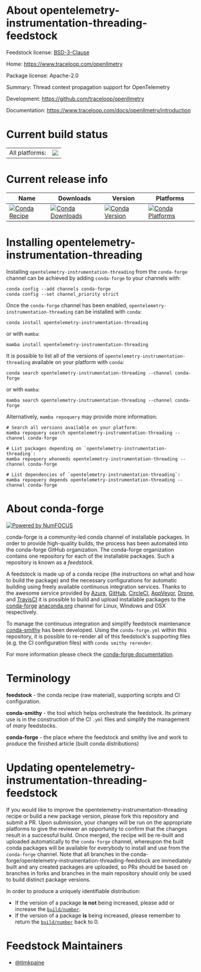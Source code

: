 About opentelemetry-instrumentation-threading-feedstock
=======================================================

Feedstock license: [BSD-3-Clause](https://github.com/conda-forge/opentelemetry-instrumentation-threading-feedstock/blob/main/LICENSE.txt)

Home: https://www.traceloop.com/openllmetry

Package license: Apache-2.0

Summary: Thread context propagation support for OpenTelemetry

Development: https://github.com/traceloop/openllmetry

Documentation: https://www.traceloop.com/docs/openllmetry/introduction

Current build status
====================


<table><tr><td>All platforms:</td>
    <td>
      <a href="https://dev.azure.com/conda-forge/feedstock-builds/_build/latest?definitionId=25168&branchName=main">
        <img src="https://dev.azure.com/conda-forge/feedstock-builds/_apis/build/status/opentelemetry-instrumentation-threading-feedstock?branchName=main">
      </a>
    </td>
  </tr>
</table>

Current release info
====================

| Name | Downloads | Version | Platforms |
| --- | --- | --- | --- |
| [![Conda Recipe](https://img.shields.io/badge/recipe-opentelemetry--instrumentation--threading-green.svg)](https://anaconda.org/conda-forge/opentelemetry-instrumentation-threading) | [![Conda Downloads](https://img.shields.io/conda/dn/conda-forge/opentelemetry-instrumentation-threading.svg)](https://anaconda.org/conda-forge/opentelemetry-instrumentation-threading) | [![Conda Version](https://img.shields.io/conda/vn/conda-forge/opentelemetry-instrumentation-threading.svg)](https://anaconda.org/conda-forge/opentelemetry-instrumentation-threading) | [![Conda Platforms](https://img.shields.io/conda/pn/conda-forge/opentelemetry-instrumentation-threading.svg)](https://anaconda.org/conda-forge/opentelemetry-instrumentation-threading) |

Installing opentelemetry-instrumentation-threading
==================================================

Installing `opentelemetry-instrumentation-threading` from the `conda-forge` channel can be achieved by adding `conda-forge` to your channels with:

```
conda config --add channels conda-forge
conda config --set channel_priority strict
```

Once the `conda-forge` channel has been enabled, `opentelemetry-instrumentation-threading` can be installed with `conda`:

```
conda install opentelemetry-instrumentation-threading
```

or with `mamba`:

```
mamba install opentelemetry-instrumentation-threading
```

It is possible to list all of the versions of `opentelemetry-instrumentation-threading` available on your platform with `conda`:

```
conda search opentelemetry-instrumentation-threading --channel conda-forge
```

or with `mamba`:

```
mamba search opentelemetry-instrumentation-threading --channel conda-forge
```

Alternatively, `mamba repoquery` may provide more information:

```
# Search all versions available on your platform:
mamba repoquery search opentelemetry-instrumentation-threading --channel conda-forge

# List packages depending on `opentelemetry-instrumentation-threading`:
mamba repoquery whoneeds opentelemetry-instrumentation-threading --channel conda-forge

# List dependencies of `opentelemetry-instrumentation-threading`:
mamba repoquery depends opentelemetry-instrumentation-threading --channel conda-forge
```


About conda-forge
=================

[![Powered by
NumFOCUS](https://img.shields.io/badge/powered%20by-NumFOCUS-orange.svg?style=flat&colorA=E1523D&colorB=007D8A)](https://numfocus.org)

conda-forge is a community-led conda channel of installable packages.
In order to provide high-quality builds, the process has been automated into the
conda-forge GitHub organization. The conda-forge organization contains one repository
for each of the installable packages. Such a repository is known as a *feedstock*.

A feedstock is made up of a conda recipe (the instructions on what and how to build
the package) and the necessary configurations for automatic building using freely
available continuous integration services. Thanks to the awesome service provided by
[Azure](https://azure.microsoft.com/en-us/services/devops/), [GitHub](https://github.com/),
[CircleCI](https://circleci.com/), [AppVeyor](https://www.appveyor.com/),
[Drone](https://cloud.drone.io/welcome), and [TravisCI](https://travis-ci.com/)
it is possible to build and upload installable packages to the
[conda-forge](https://anaconda.org/conda-forge) [anaconda.org](https://anaconda.org/)
channel for Linux, Windows and OSX respectively.

To manage the continuous integration and simplify feedstock maintenance
[conda-smithy](https://github.com/conda-forge/conda-smithy) has been developed.
Using the ``conda-forge.yml`` within this repository, it is possible to re-render all of
this feedstock's supporting files (e.g. the CI configuration files) with ``conda smithy rerender``.

For more information please check the [conda-forge documentation](https://conda-forge.org/docs/).

Terminology
===========

**feedstock** - the conda recipe (raw material), supporting scripts and CI configuration.

**conda-smithy** - the tool which helps orchestrate the feedstock.
                   Its primary use is in the construction of the CI ``.yml`` files
                   and simplify the management of *many* feedstocks.

**conda-forge** - the place where the feedstock and smithy live and work to
                  produce the finished article (built conda distributions)


Updating opentelemetry-instrumentation-threading-feedstock
==========================================================

If you would like to improve the opentelemetry-instrumentation-threading recipe or build a new
package version, please fork this repository and submit a PR. Upon submission,
your changes will be run on the appropriate platforms to give the reviewer an
opportunity to confirm that the changes result in a successful build. Once
merged, the recipe will be re-built and uploaded automatically to the
`conda-forge` channel, whereupon the built conda packages will be available for
everybody to install and use from the `conda-forge` channel.
Note that all branches in the conda-forge/opentelemetry-instrumentation-threading-feedstock are
immediately built and any created packages are uploaded, so PRs should be based
on branches in forks and branches in the main repository should only be used to
build distinct package versions.

In order to produce a uniquely identifiable distribution:
 * If the version of a package **is not** being increased, please add or increase
   the [``build/number``](https://docs.conda.io/projects/conda-build/en/latest/resources/define-metadata.html#build-number-and-string).
 * If the version of a package **is** being increased, please remember to return
   the [``build/number``](https://docs.conda.io/projects/conda-build/en/latest/resources/define-metadata.html#build-number-and-string)
   back to 0.

Feedstock Maintainers
=====================

* [@timkpaine](https://github.com/timkpaine/)

